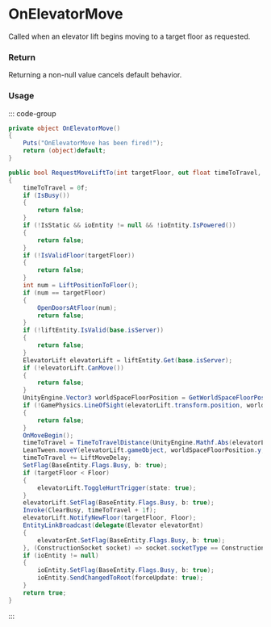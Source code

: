 # OnElevatorMove
<Badge type="info" text="Elevator"/><Badge type="danger" text="Carbon Compatible"/><Badge type="warning" text="Oxide Compatible"/>
Called when an elevator lift begins moving to a target floor as requested.

### Return
Returning a non-null value cancels default behavior.

### Usage
::: code-group
```csharp [Example]
private object OnElevatorMove()
{
	Puts("OnElevatorMove has been fired!");
	return (object)default;
}
```
```csharp [Source — Assembly-CSharp @ Elevator]
public bool RequestMoveLiftTo(int targetFloor, out float timeToTravel, Elevator fromElevator)
{
	timeToTravel = 0f;
	if (IsBusy())
	{
		return false;
	}
	if (!IsStatic && ioEntity != null && !ioEntity.IsPowered())
	{
		return false;
	}
	if (!IsValidFloor(targetFloor))
	{
		return false;
	}
	int num = LiftPositionToFloor();
	if (num == targetFloor)
	{
		OpenDoorsAtFloor(num);
		return false;
	}
	if (!liftEntity.IsValid(base.isServer))
	{
		return false;
	}
	ElevatorLift elevatorLift = liftEntity.Get(base.isServer);
	if (!elevatorLift.CanMove())
	{
		return false;
	}
	UnityEngine.Vector3 worldSpaceFloorPosition = GetWorldSpaceFloorPosition(targetFloor);
	if (!GamePhysics.LineOfSight(elevatorLift.transform.position, worldSpaceFloorPosition, 2097152))
	{
		return false;
	}
	OnMoveBegin();
	timeToTravel = TimeToTravelDistance(UnityEngine.Mathf.Abs(elevatorLift.transform.position.y - worldSpaceFloorPosition.y));
	LeanTween.moveY(elevatorLift.gameObject, worldSpaceFloorPosition.y, timeToTravel).delay = LiftMoveDelay;
	timeToTravel += LiftMoveDelay;
	SetFlag(BaseEntity.Flags.Busy, b: true);
	if (targetFloor < Floor)
	{
		elevatorLift.ToggleHurtTrigger(state: true);
	}
	elevatorLift.SetFlag(BaseEntity.Flags.Busy, b: true);
	Invoke(ClearBusy, timeToTravel + 1f);
	elevatorLift.NotifyNewFloor(targetFloor, Floor);
	EntityLinkBroadcast(delegate(Elevator elevatorEnt)
	{
		elevatorEnt.SetFlag(BaseEntity.Flags.Busy, b: true);
	}, (ConstructionSocket socket) => socket.socketType == ConstructionSocket.Type.Elevator);
	if (ioEntity != null)
	{
		ioEntity.SetFlag(BaseEntity.Flags.Busy, b: true);
		ioEntity.SendChangedToRoot(forceUpdate: true);
	}
	return true;
}

```
:::
